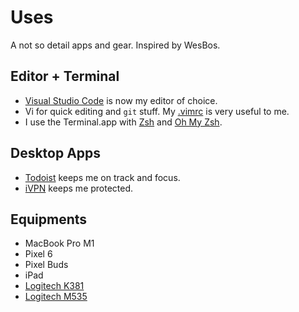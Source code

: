 # Uses
A not so detail apps and gear. Inspired by WesBos.

## Editor + Terminal
- [Visual Studio Code](https://code.visualstudio.com/) is now my editor of choice.
- Vi for quick editing and `git` stuff. My [.vimrc](https://github.com/kennith/dotfiles/blob/master/.vimrc) is very useful to me.
- I use the Terminal.app with [Zsh](https://www.zsh.org/) and [Oh My Zsh](https://ohmyz.sh/).

## Desktop Apps
- [Todoist](https://todoist.com) keeps me on track and focus.
- [iVPN](https://www.ivpn.net/) keeps me protected.

## Equipments
- MacBook Pro M1
- Pixel 6
- Pixel Buds
- iPad
- [Logitech K381](https://a.co/d/hr8rvHR)
- [Logitech M535](https://a.co/d/d71gXz1)
